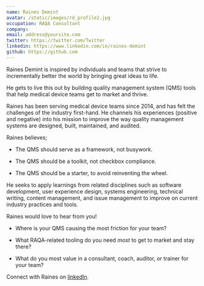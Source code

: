 ```yaml
---
name: Raines Demint
avatar: /static/images/rd_profile2.jpg
occupation: RAQA Consultant
company:
email: address@yoursite.com
twitter: https://twitter.com/Twitter
linkedin: https://www.linkedin.com/in/raines-demint
github: https://github.com
---
```


Raines Demint is inspired by individuals and teams that strive to incrementally better the world by bringing great ideas to life.

He gets to live this out by building quality management system (QMS) tools that help medical device teams get to market and thrive.

Raines has been serving medical device teams since 2014, and has felt the challenges of the industry first-hand. He channels his experiences (positive and negative) into his mission to improve the way quality management systems are designed, built, maintained, and audited.

Raines believes;

- The QMS should serve as a framework, not busywork.

- The QMS should be a toolkit, not checkbox compliance.

- The QMS should be a starter, to avoid reinventing the wheel.

He seeks to apply learnings from related disciplines such as software development, user experience design, systems engineering, technical writing, content management, and issue management to improve on current industry practices and tools.

Raines would love to hear from you!

- Where is your QMS causing the most friction for your team?

- What RAQA-related tooling do you need _most_ to get to market and stay there?

- What do you most value in a consultant, coach, auditor, or trainer for your team?

Connect with Raines on [linkedIn](https://www.linkedin.com/in/raines-demint).
